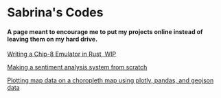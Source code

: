 # Sabrina's Codes

#### A page meant to encourage me to put my projects online instead of leaving them on my hard drive.

[Writing a Chip-8 Emulator in Rust, WIP](https://aghastcomet.github.io/chip8book/index.html)

[Making a sentiment analysis system from scratch](https://colab.research.google.com/gist/AghastComet/6edaada3c85c685186946c7f8ac8e23d/sentimentanalysisv2.ipynb)

[Plotting map data on a choropleth map using plotly, pandas, and geojson data](https://colab.research.google.com/gist/AghastComet/bdaf46d08bcf2b62bac8d4b337afab2a/plottingwithgeojson.ipynb)

